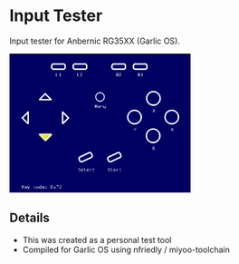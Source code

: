 # Input Tester

Input tester for Anbernic RG35XX (Garlic OS).

<img src="screenshots/main.png" width=320 />

## Details

- This was created as a personal test tool
- Compiled for Garlic OS using  nfriedly / miyoo-toolchain

